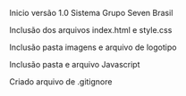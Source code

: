 Inicio versão 1.0 Sistema Grupo Seven Brasil

Inclusão dos arquivos index.html e style.css

Inclusão pasta imagens e arquivo de logotipo

Inclusão pasta e arquivo Javascript

Criado arquivo de .gitignore
